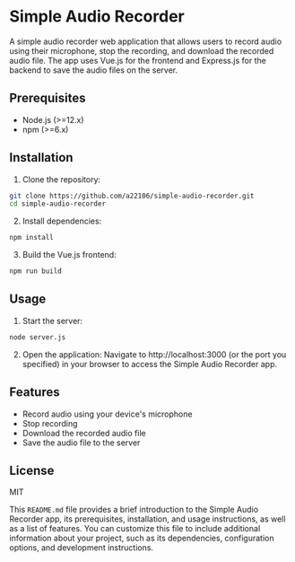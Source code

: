# Simple Audio Recorder

A simple audio recorder web application that allows users to record audio using their microphone, stop the recording, and download the recorded audio file. The app uses Vue.js for the frontend and Express.js for the backend to save the audio files on the server.

## Prerequisites

- Node.js (>=12.x)
- npm (>=6.x)

## Installation

1. Clone the repository:

```bash
git clone https://github.com/a22106/simple-audio-recorder.git
cd simple-audio-recorder
```

2. Install dependencies:
  
  ```bash
npm install
```

3. Build the Vue.js frontend:
  ```bash
npm run build
```

## Usage
1. Start the server:
  ```bash
node server.js
```

2. Open the application:
Navigate to http://localhost:3000 (or the port you specified) in your browser to access the Simple Audio Recorder app.

## Features
- Record audio using your device's microphone
- Stop recording
- Download the recorded audio file
- Save the audio file to the server

## License

MIT

This `README.md` file provides a brief introduction to the Simple Audio Recorder app, its prerequisites, installation, and usage instructions, as well as a list of features. You can customize this file to include additional information about your project, such as its dependencies, configuration options, and development instructions.

